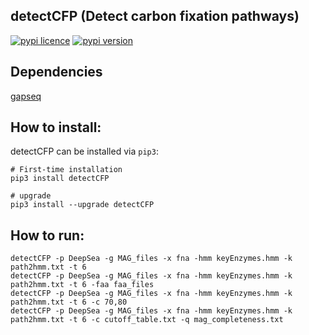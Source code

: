 
## detectCFP (Detect carbon fixation pathways)

[![pypi licence](https://img.shields.io/pypi/l/detectCFP.svg)](https://opensource.org/licenses/gpl-3.0.html)
[![pypi version](https://img.shields.io/pypi/v/detectCFP.svg)](https://pypi.python.org/pypi/detectCFP) 


Dependencies
---

[gapseq](https://github.com/jotech/gapseq)


How to install:
---

detectCFP can be installed via `pip3`:

    # First-time installation
    pip3 install detectCFP
        
    # upgrade
    pip3 install --upgrade detectCFP


How to run:
---

    detectCFP -p DeepSea -g MAG_files -x fna -hmm keyEnzymes.hmm -k path2hmm.txt -t 6 
    detectCFP -p DeepSea -g MAG_files -x fna -hmm keyEnzymes.hmm -k path2hmm.txt -t 6 -faa faa_files
    detectCFP -p DeepSea -g MAG_files -x fna -hmm keyEnzymes.hmm -k path2hmm.txt -t 6 -c 70,80
    detectCFP -p DeepSea -g MAG_files -x fna -hmm keyEnzymes.hmm -k path2hmm.txt -t 6 -c cutoff_table.txt -q mag_completeness.txt
